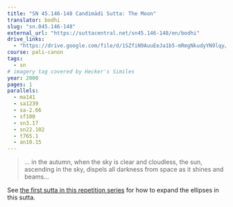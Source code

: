 ```yaml
---
title: "SN 45.146-148 Candimādi Sutta: The Moon"
translator: bodhi
slug: "sn.045.146-148"
external_url: "https://suttacentral.net/sn45.146-148/en/bodhi"
drive_links:
  - "https://drive.google.com/file/d/1SZfiN9AuuEeJa1b5-mRmgNkudyYN9lqy/view?usp=drivesdk"
course: pali-canon
tags:
  - sn
# imagery tag covered by Hecker's Similes
year: 2000
pages: 1
parallels:
  - ma141
  - sa1239
  - sa-2.66
  - sf100
  - sn3.17
  - sn22.102
  - t765.1
  - an10.15
---
```


> ... in the autumn, when the sky is clear and cloudless, the sun, ascending in the sky, dispels all darkness from space as it shines and beams...

See [the first sutta in this repetition series](/content/canon/sn45.139) for how to expand the ellipses in this sutta.
